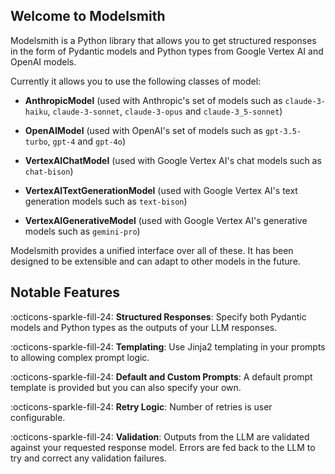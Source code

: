 ## Welcome to Modelsmith

Modelsmith is a Python library that allows you to get structured responses in the form of Pydantic models and Python types from Google Vertex AI and OpenAI models.

Currently it allows you to use the following classes of model:

- __AnthropicModel__ (used with Anthropic's set of models such as `claude-3-haiku`, `claude-3-sonnet`, `claude-3-opus` and `claude-3_5-sonnet`)

- __OpenAIModel__ (used with OpenAI's set of models such as `gpt-3.5-turbo`, `gpt-4` and `gpt-4o`)

- __VertexAIChatModel__ (used with Google Vertex AI's chat models such as `chat-bison`)

- __VertexAITextGenerationModel__ (used with Google Vertex AI's text generation models such as `text-bison`)

- __VertexAIGenerativeModel__ (used with Google Vertex AI's generative models such as `gemini-pro`)


Modelsmith provides a unified interface over all of these. It has been designed to be extensible and can adapt to other models in the future.

## Notable Features

:octicons-sparkle-fill-24: __Structured Responses__: Specify both Pydantic models and Python types as the outputs of your LLM responses.

:octicons-sparkle-fill-24: __Templating__: Use Jinja2 templating in your prompts to allowing complex prompt logic.

:octicons-sparkle-fill-24: __Default and Custom Prompts__: A default prompt template is provided but you can also specify your own.

:octicons-sparkle-fill-24: __Retry Logic__: Number of retries is user configurable.

:octicons-sparkle-fill-24: __Validation__: Outputs from the LLM are validated against your requested response model. Errors are fed back to the LLM to try and correct any validation failures.
